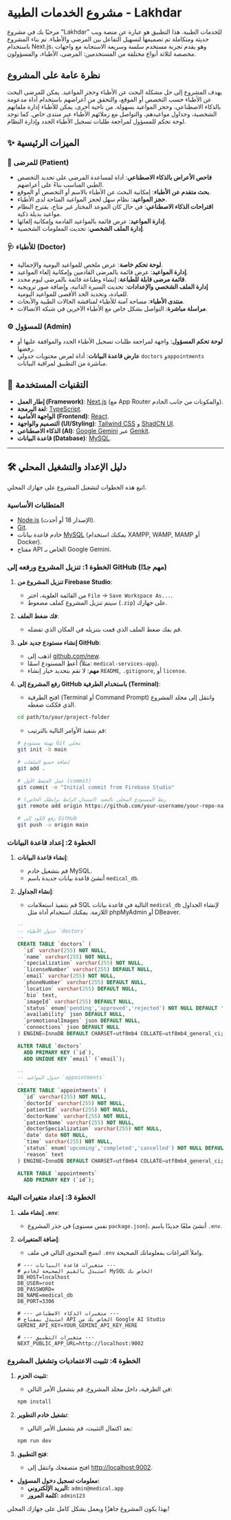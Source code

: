 # مشروع الخدمات الطبية - Lakhdar

مرحبًا بك في مشروع "Lakhdar" للخدمات الطبية. هذا التطبيق هو عبارة عن منصة ويب حديثة ومتكاملة تم تصميمها لتسهيل التفاعل بين المرضى والأطباء. تم بناء المشروع باستخدام Next.js، وهو يقدم تجربة مستخدم سلسة وسريعة الاستجابة مع واجهات مخصصة لثلاثة أنواع مختلفة من المستخدمين: المرضى، الأطباء، والمسؤولون.

## نظرة عامة على المشروع

يهدف المشروع إلى حل مشكلة البحث عن الأطباء وحجز المواعيد. يمكن للمرضى البحث عن الأطباء حسب التخصص أو الموقع، والتحقق من أعراضهم باستخدام أداة مدعومة بالذكاء الاصطناعي، وحجز المواعيد بسهولة. من ناحية أخرى، يمكن للأطباء إدارة ملفاتهم الشخصية، وجداول مواعيدهم، والتواصل مع زملائهم الأطباء عبر منتدى خاص. كما توجد لوحة تحكم للمسؤول لمراجعة طلبات تسجيل الأطباء الجدد وإدارة النظام.

## ✨ الميزات الرئيسية

### 👤 للمرضى (Patient)
- **فاحص الأعراض بالذكاء الاصطناعي**: أداة لمساعدة المرضى على تحديد التخصص الطبي المناسب بناءً على أعراضهم.
- **بحث متقدم عن الأطباء**: إمكانية البحث عن الأطباء بالاسم أو التخصص أو الموقع.
- **حجز المواعيد**: نظام سهل لحجز المواعيد المتاحة لدى الأطباء.
- **اقتراحات الذكاء الاصطناعي**: في حال كان الموعد المختار غير متاح، يقترح النظام مواعيد بديلة ذكية.
- **إدارة المواعيد**: عرض قائمة بالمواعيد القادمة وإمكانية إلغائها.
- **إدارة الملف الشخصي**: تحديث المعلومات الشخصية.

### 🩺 للأطباء (Doctor)
- **لوحة تحكم خاصة**: عرض ملخص للمواعيد اليومية والإجمالية.
- **إدارة المواعيد**: عرض قائمة بالمرضى القادمين وإمكانية إلغاء المواعيد.
- **قائمة مرضى قابلة للطباعة**: إنشاء وطباعة قائمة بالمرضى ليوم محدد.
- **إدارة الملف الشخصي والإعدادات**: تحديث السيرة الذاتية، وإضافة صور ترويجية للعيادة، وتحديد الحد الأقصى للمواعيد اليومية.
- **منتدى الأطباء**: مساحة آمنة للأطباء لمناقشة الحالات الطبية والأبحاث.
- **مراسلة مباشرة**: التواصل بشكل خاص مع الأطباء الآخرين في شبكة الاتصالات.

### ⚙️ للمسؤول (Admin)
- **لوحة تحكم المسؤول**: واجهة لمراجعة طلبات تسجيل الأطباء الجدد والموافقة عليها أو رفضها.
- **عارض قاعدة البيانات**: أداة لعرض محتويات جدولي `doctors` و`appointments` مباشرة من التطبيق لمراقبة البيانات.

## 🚀 التقنيات المستخدمة

- **إطار العمل (Framework)**: [Next.js](https://nextjs.org/) (مع App Router والمكونات من جانب الخادم).
- **لغة البرمجة**: [TypeScript](https://www.typescriptlang.org/).
- **الواجهة الأمامية (Frontend)**: [React](https://reactjs.org/).
- **التصميم والواجهة (UI/Styling)**: [Tailwind CSS](https://tailwindcss.com/) و [ShadCN UI](https://ui.shadcn.com/).
- **الذكاء الاصطناعي (AI)**: [Google Gemini](https://ai.google.dev/) عبر [Genkit](https://firebase.google.com/docs/genkit).
- **قاعدة البيانات (Database)**: [MySQL](https://www.mysql.com/).

---

## 🛠️ دليل الإعداد والتشغيل المحلي

اتبع هذه الخطوات لتشغيل المشروع على جهازك المحلي.

### المتطلبات الأساسية
- [Node.js](https://nodejs.org/) (الإصدار 18 أو أحدث).
- [Git](https://git-scm.com/).
- خادم قاعدة بيانات [MySQL](https://www.mysql.com/downloads/) (يمكنك استخدام XAMPP, WAMP, MAMP أو Docker).
- مفتاح API الخاص بـ Google Gemini.

### الخطوة 1: تنزيل المشروع ورفعه إلى GitHub (مهم جدًا)

1.  **تنزيل المشروع من Firebase Studio**:
    - من القائمة العلوية، اختر `File` -> `Save Workspace As...`.
    - سيتم تنزيل المشروع كملف مضغوط (`.zip`) على جهازك.

2.  **فك ضغط الملف**:
    - قم بفك ضغط الملف الذي قمت بتنزيله في المكان الذي تفضله.

3.  **إنشاء مستودع جديد على GitHub**:
    - اذهب إلى [github.com/new](https://github.com/new).
    - أعطِ المستودع اسمًا (مثلاً: `medical-services-app`).
    - **مهم**: لا تقم بتحديد خيار إنشاء `README`, `.gitignore`, أو `license`.

4.  **رفع المشروع إلى GitHub باستخدام الطرفية (Terminal)**:
    - افتح الطرفية (Terminal أو Command Prompt) وانتقل إلى مجلد المشروع الذي فككت ضغطه.
    ```bash
    cd path/to/your/project-folder
    ```
    - قم بتنفيذ الأوامر التالية بالترتيب:
    ```bash
    # تهيئة مستودع Git محلي
    git init -b main

    # إضافة جميع الملفات
    git add .

    # عمل الحفظ الأول (commit)
    git commit -m "Initial commit from Firebase Studio"

    # ربط المستودع المحلي بالبعيد (استبدل الرابط برابطك الخاص)
    git remote add origin https://github.com/your-username/your-repo-name.git

    # رفع الكود إلى GitHub
    git push -u origin main
    ```

### الخطوة 2: إعداد قاعدة البيانات

1.  **إنشاء قاعدة البيانات**:
    - قم بتشغيل خادم MySQL.
    - أنشئ قاعدة بيانات جديدة باسم `medical_db`.

2.  **إنشاء الجداول**:
    - قم بتنفيذ استعلامات SQL التالية في قاعدة بيانات `medical_db` لإنشاء الجداول اللازمة. يمكنك استخدام أداة مثل phpMyAdmin أو DBeaver.

    ```sql
    --
    -- جدول الأطباء `doctors`
    --
    CREATE TABLE `doctors` (
      `id` varchar(255) NOT NULL,
      `name` varchar(255) NOT NULL,
      `specialization` varchar(255) NOT NULL,
      `licenseNumber` varchar(255) DEFAULT NULL,
      `email` varchar(255) NOT NULL,
      `phoneNumber` varchar(255) DEFAULT NULL,
      `location` varchar(255) DEFAULT NULL,
      `bio` text,
      `imageId` varchar(255) DEFAULT NULL,
      `status` enum('pending','approved','rejected') NOT NULL DEFAULT 'pending',
      `availability` json DEFAULT NULL,
      `promotionalImages` json DEFAULT NULL,
      `connections` json DEFAULT NULL
    ) ENGINE=InnoDB DEFAULT CHARSET=utf8mb4 COLLATE=utf8mb4_general_ci;

    ALTER TABLE `doctors`
      ADD PRIMARY KEY (`id`),
      ADD UNIQUE KEY `email` (`email`);

    --
    -- جدول المواعيد `appointments`
    --
    CREATE TABLE `appointments` (
      `id` varchar(255) NOT NULL,
      `doctorId` varchar(255) NOT NULL,
      `patientId` varchar(255) NOT NULL,
      `doctorName` varchar(255) NOT NULL,
      `patientName` varchar(255) NOT NULL,
      `doctorSpecialization` varchar(255) NOT NULL,
      `date` date NOT NULL,
      `time` varchar(255) NOT NULL,
      `status` enum('upcoming','completed','cancelled') NOT NULL DEFAULT 'upcoming',
      `reason` text
    ) ENGINE=InnoDB DEFAULT CHARSET=utf8mb4 COLLATE=utf8mb4_general_ci;

    ALTER TABLE `appointments`
      ADD PRIMARY KEY (`id`);

    ```

### الخطوة 3: إعداد متغيرات البيئة

1.  **إنشاء ملف `.env`**:
    - في جذر المشروع (نفس مستوى `package.json`)، أنشئ ملفًا جديدًا باسم `.env`.

2.  **إضافة المتغيرات**:
    - انسخ المحتوى التالي في ملف `.env` واملأ الفراغات بمعلوماتك الصحيحة.

    ```env
    # --- متغيرات قاعدة البيانات ---
    # استبدل بالقيم الصحيحة لخادم MySQL الخاص بك
    DB_HOST=localhost
    DB_USER=root
    DB_PASSWORD=
    DB_NAME=medical_db
    DB_PORT=3306

    # --- متغيرات الذكاء الاصطناعي ---
    # استبدل بمفتاح API الخاص بك من Google AI Studio
    GEMINI_API_KEY=YOUR_GEMINI_API_KEY_HERE

    # --- متغيرات التطبيق ---
    NEXT_PUBLIC_APP_URL=http://localhost:9002
    ```

### الخطوة 4: تثبيت الاعتماديات وتشغيل المشروع

1.  **تثبيت الحزم**:
    - في الطرفية، داخل مجلد المشروع، قم بتشغيل الأمر التالي:
    ```bash
    npm install
    ```

2.  **تشغيل خادم التطوير**:
    - بعد اكتمال التثبيت، قم بتشغيل الأمر التالي:
    ```bash
    npm run dev
    ```

3.  **فتح التطبيق**:
    - افتح متصفحك وانتقل إلى [http://localhost:9002](http://localhost:9002).

- **معلومات تسجيل دخول المسؤول:**
  - **البريد الإلكتروني:** `admin@medical.app`
  - **كلمة المرور:** `admin123`


بهذا يكون المشروع جاهزًا ويعمل بشكل كامل على جهازك المحلي!
